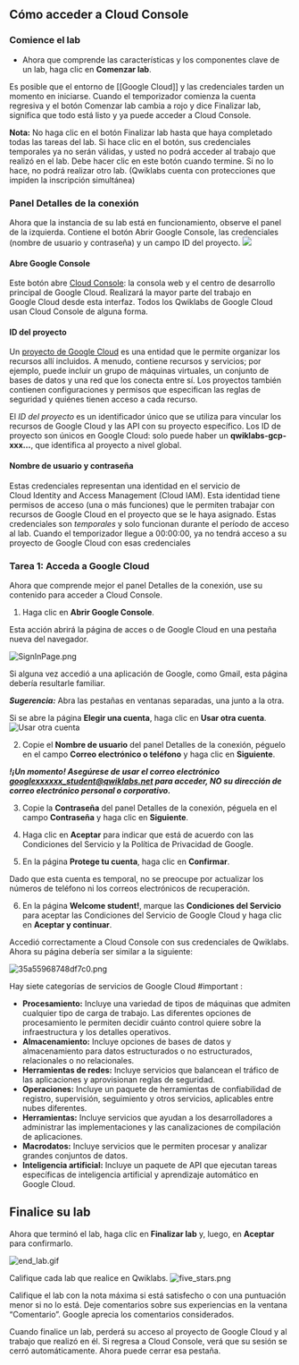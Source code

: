 ## Cómo acceder a Cloud Console

### Comience el lab

-   Ahora que comprende las características y los componentes clave de un lab, haga clic en **Comenzar lab**.

Es posible que el entorno de [[Google Cloud]] y las credenciales tarden un momento en iniciarse. Cuando el temporizador comienza la cuenta regresiva y el botón Comenzar lab cambia a rojo y dice Finalizar lab, significa que todo está listo y ya puede acceder a Cloud Console.

**Nota:** No haga clic en el botón Finalizar lab hasta que haya completado todas las tareas del lab. Si hace clic en el botón, sus credenciales temporales ya no serán válidas, y usted no podrá acceder al trabajo que realizó en el lab. Debe hacer clic en este botón cuando termine. Si no lo hace, no podrá realizar otro lab. (Qwiklabs cuenta con protecciones que impiden la inscripción simultánea)

### Panel Detalles de la conexión

Ahora que la instancia de su lab está en funcionamiento, observe el panel de la izquierda. Contiene el botón Abrir Google Console, las credenciales (nombre de usuario y contraseña) y un campo ID del proyecto.
![](https://cdn.qwiklabs.com/%2FtHp4GI5VSDyTtdqi3qDFtevuY014F88%2BFow%2FadnRgE%3D)

#### Abre Google Console

Este botón abre [Cloud Console](https://cloud.google.com/cloud-console/): la consola web y el centro de desarrollo principal de Google Cloud. Realizará la mayor parte del trabajo en Google Cloud desde esta interfaz. Todos los Qwiklabs de Google Cloud usan Cloud Console de alguna forma.

#### ID del proyecto

Un [proyecto de Google Cloud](https://cloud.google.com/docs/overview/#projects) es una entidad que le permite organizar los recursos allí incluidos. A menudo, contiene recursos y servicios; por ejemplo, puede incluir un grupo de máquinas virtuales, un conjunto de bases de datos y una red que los conecta entre sí. Los proyectos también contienen configuraciones y permisos que especifican las reglas de seguridad y quiénes tienen acceso a cada recurso.

El _ID del proyecto_ es un identificador único que se utiliza para vincular los recursos de Google Cloud y las API con su proyecto específico. Los ID de proyecto son únicos en Google Cloud: solo puede haber un **qwiklabs-gcp-xxx…**, que identifica al proyecto a nivel global.


#### Nombre de usuario y contraseña

Estas credenciales representan una identidad en el servicio de Cloud Identity and Access Management (Cloud IAM). Esta identidad tiene permisos de acceso (una o más funciones) que le permiten trabajar con recursos de Google Cloud en el proyecto que se le haya asignado. Estas credenciales son _temporales_ y solo funcionan durante el período de acceso al lab. Cuando el temporizador llegue a 00:00:00, ya no tendrá acceso a su proyecto de Google Cloud con esas credenciales

### Tarea 1: Acceda a Google Cloud

Ahora que comprende mejor el panel Detalles de la conexión, use su contenido para acceder a Cloud Console.

1.  Haga clic en **Abrir Google Console**.

Esta acción abrirá la página de acces	o de Google Cloud en una pestaña nueva del navegador.

![SignInPage.png](https://cdn.qwiklabs.com/VkUIAFY2xX3zoHgmWqYKccRLwFrR4BfARLd5ojmlbhs%3D "Página de Acceso con Google")

Si alguna vez accedió a una aplicación de Google, como Gmail, esta página debería resultarle familiar.

**_Sugerencia:_** Abra las pestañas en ventanas separadas, una junto a la otra.

Si se abre la página **Elegir una cuenta**, haga clic en **Usar otra cuenta**. ![Usar otra cuenta](https://cdn.qwiklabs.com/eQ6xPnPn13GjiJP3RWlHWwiMjhooHxTNvzfg1AL2WPw%3D)

2.  Copie el **Nombre de usuario** del panel Detalles de la conexión, péguelo en el campo **Correo electrónico o teléfono** y haga clic en **Siguiente**.

***!_¡Un momento! Asegúrese de usar el correo electrónico googlexxxxxx_student@qwiklabs.net para acceder, NO su dirección de correo electrónico personal o corporativo._***

3.  Copie la **Contraseña** del panel Detalles de la conexión, péguela en el campo **Contraseña** y haga clic en **Siguiente**.
    
4.  Haga clic en **Aceptar** para indicar que está de acuerdo con las Condiciones del Servicio y la Política de Privacidad de Google.
    
5.  En la página **Protege tu cuenta**, haga clic en **Confirmar**.
    

Dado que esta cuenta es temporal, no se preocupe por actualizar los números de teléfono ni los correos electrónicos de recuperación.

6.  En la página **Welcome student!**, marque las **Condiciones del Servicio** para aceptar las Condiciones del Servicio de Google Cloud y haga clic en **Aceptar y continuar**.

Accedió correctamente a Cloud Console con sus credenciales de Qwiklabs. Ahora su página debería ser similar a la siguiente:

![35a55968748df7c0.png](https://cdn.qwiklabs.com/vPsOw690IZhUlPPxZk3asDaXQBRVZRiyr%2B6nBXCqEf4%3D "Se accedió a Google Cloud Console")

Hay siete categorías de servicios de Google Cloud #important :
 
-   **Procesamiento:** Incluye una variedad de tipos de máquinas que admiten cualquier tipo de carga de trabajo. Las diferentes opciones de procesamiento le permiten decidir cuánto control quiere sobre la infraestructura y los detalles operativos.
-   **Almacenamiento:** Incluye opciones de bases de datos y almacenamiento para datos estructurados o no estructurados, relacionales o no relacionales.
-   **Herramientas de redes:** Incluye servicios que balancean el tráfico de las aplicaciones y aprovisionan reglas de seguridad.
-   **Operaciones:** Incluye un paquete de herramientas de confiabilidad de registro, supervisión, seguimiento y otros servicios, aplicables entre nubes diferentes.
-   **Herramientas:** Incluye servicios que ayudan a los desarrolladores a administrar las implementaciones y las canalizaciones de compilación de aplicaciones.
-   **Macrodatos:** Incluye servicios que le permiten procesar y analizar grandes conjuntos de datos.
-   **Inteligencia artificial:** Incluye un paquete de API que ejecutan tareas específicas de inteligencia artificial y aprendizaje automático en Google Cloud.

## Finalice su lab

Ahora que terminó el lab, haga clic en **Finalizar lab** y, luego, en **Aceptar** para confirmarlo.

![end_lab.gif](https://cdn.qwiklabs.com/W%2B4SnUeJ5uNFmTjaRFdsBrUHr0SSyl%2BFkgc3i%2B6Eyxc%3D "Animación de finalización del lab")

Califique cada lab que realice en Qwiklabs. ![five_stars.png](https://cdn.qwiklabs.com/LZUBJPyOLYREWQFfmfqWDA%2Ftgxsb4hvRrg32UipHjD0%3D "Calificación de cinco estrellas")

Califique el lab con la nota máxima si está satisfecho o con una puntuación menor si no lo está. Deje comentarios sobre sus experiencias en la ventana “Comentario”. Google aprecia los comentarios considerados.

Cuando finalice un lab, perderá su acceso al proyecto de Google Cloud y al trabajo que realizó en él. Si regresa a Cloud Console, verá que su sesión se cerró automáticamente. Ahora puede cerrar esa pestaña.

